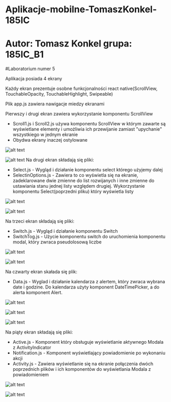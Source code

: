 # Aplikacje-mobilne-TomaszKonkel-185IC
# Autor: Tomasz Konkel grupa: 185IC_B1


#Laboratorium numer 5

Aplikacja posiada 4 ekrany

Każdy ekran prezentuje osobne funkcjonalności react native(ScrollView, TouchableOpacity, TouchableHighlight, Swipeable)

Plik app.js zawiera nawigacje miedzy ekranami 

Pierwszy i drugi ekran zawiera wykorzystanie komponentu ScrollView 
  - Scroll1.js i Scroll2.js używa komponentu ScrollView w którym zawarte są wyświetlane elementy i umożliwia ich przewijanie zamiast "upychanie" wszystkiego w jednym ekranie
  - Obydwa ekrany inaczej ostylowane 

![alt text](https://github.com/TomaszKonkel/aplikacje-mobilne-TomaszKonkel-185IC_A1/blob/master/Lab5/1.jpg)
 
 
![alt text](https://github.com/TomaszKonkel/aplikacje-mobilne-TomaszKonkel-185IC_A1/blob/master/Lab5/2.jpg)
Na drugi ekran składają się pliki:

 - Select.js - Wygląd i działanie komponentu select którego użyjemy dalej 
 - SelectinOptions.js - Zawiera to co wyświetla się na ekranie, zadeklarowane dwie zmienne do list rozwijanych i inne zmienne do ustawiania stanu jednej listy względem drugiej. Wykorzystanie komponentu Select(poprzedni pliku) który wyświetla listy



![alt text](https://github.com/TomaszKonkel/aplikacje-mobilne-TomaszKonkel-185IC_B1/blob/master/Lab5/3.jpg)

![alt text](https://github.com/TomaszKonkel/aplikacje-mobilne-TomaszKonkel-185IC_B1/blob/master/Lab5/4.jpg)

Na trzeci ekran składają się pliki:
  
  - Switch.js - Wygląd i działanie komponentu Switch 
  - SwitchTog.js - Użycie komponentu switch do uruchomienia komponentu modal, który zwraca pseudolosową liczbe 

![alt text](https://github.com/TomaszKonkel/aplikacje-mobilne-TomaszKonkel-185IC_B1/blob/master/Lab5/5.jpg)

![alt text](https://github.com/TomaszKonkel/aplikacje-mobilne-TomaszKonkel-185IC_B1/blob/master/Lab5/6.jpg)

Na czwarty ekran skałada się plik:

 - Data.js - Wyglad i działanie kalendarza z alertem, który zwraca wybrana date i godzine. Do kalendarza użyty komponent DateTimePicker, a do alerta komponent Alert.

![alt text](https://github.com/TomaszKonkel/aplikacje-mobilne-TomaszKonkel-185IC_B1/blob/master/Lab4/7.jpg)

![alt text](https://github.com/TomaszKonkel/aplikacje-mobilne-TomaszKonkel-185IC_B1/blob/master/Lab4/8.jpg)

![alt text](https://github.com/TomaszKonkel/aplikacje-mobilne-TomaszKonkel-185IC_B1/blob/master/Lab4/9.jpg)

Na piąty ekran składają się pliki:

  - Active.js - Komponent który obsługuje wyświetlanie aktywnego Modala z ActivityIndicator
  - Notification.js - Komponent wyświetlający powiadomienie po wykonaniu akcji 
  - Activity.js - Zawiera wyświetlanie się na ekranie połączenia dwóch poprzednich plików i ich komponentów do wyświetlania Modala z powiadomieniem 

![alt text](https://github.com/TomaszKonkel/aplikacje-mobilne-TomaszKonkel-185IC_B1/blob/master/Lab4/10.jpg)

![alt text](https://github.com/TomaszKonkel/aplikacje-mobilne-TomaszKonkel-185IC_B1/blob/master/Lab4/11.jpg)
